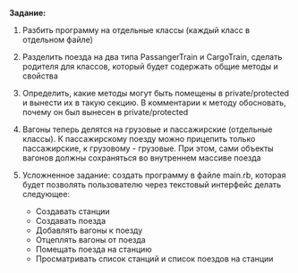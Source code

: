 **Задание:**

1) Разбить программу на отдельные классы (каждый класс в отдельном файле)  
2) Разделить поезда на два типа PassangerTrain и CargoTrain, сделать родителя для классов, который будет содержать общие методы и свойства  
3) Определить, какие методы могут быть помещены в private/protected и вынести их в такую секцию. В комментарии к методу обосновать, почему он был вынесен в private/protected  
4) Вагоны теперь делятся на грузовые и пассажирские (отдельные классы). К пассажирскому поезду можно прицепить только пассажирские, к грузовому - грузовые. При этом, сами объекты вагонов должны сохраняться во внутреннем массиве поезда  
5) Усложненное задание: создать программу в файле main.rb, которая будет позволять пользователю через текстовый интерфейс делать следующее:

     * Создавать станции
     * Создавать поезда
     * Добавлять вагоны к поезду
     * Отцеплять вагоны от поезда
     * Помещать поезда на станцию
     * Просматривать список станций и список поездов на станции